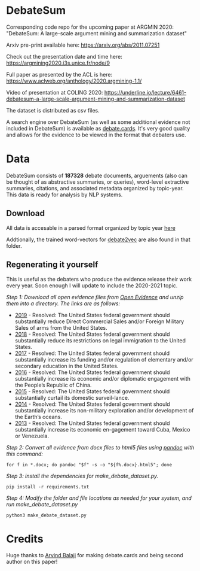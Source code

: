 # DebateSum
Corresponding code repo for the upcoming paper at ARGMIN 2020: "DebateSum: A large-scale argument mining and summarization dataset"

Arxiv pre-print available here: https://arxiv.org/abs/2011.07251

Check out the presentation date and time here: https://argmining2020.i3s.unice.fr/node/9

Full paper as presented by the ACL is here: https://www.aclweb.org/anthology/2020.argmining-1.1/

Video of presentation at COLING 2020: https://underline.io/lecture/6461-debatesum-a-large-scale-argument-mining-and-summarization-dataset

The dataset is distributed as csv files. 

A search engine over DebateSum (as well as some additional evidence not included in DebateSum) is available as [debate.cards](http://debate.cards/). It's very good quality and allows for the evidence to be viewed in the format that debaters use. 

# Data 

DebateSum consists of **187328** debate documents, arguements (also can be thought of as abstractive summaries, or queries), word-level extractive summaries, citations, and associated metadata organized by topic-year. This data is ready for analysis by NLP systems.

## Download
All data is accesable in a parsed format organized by topic year [here](https://mega.nz/folder/ZdQGmK6b#-0hoBWc5fLYuxQuH25feXg)

Addtionally, the trained word-vectors for [debate2vec](https://github.com/Hellisotherpeople/debate2vec) are also found in that folder. 

## Regenerating it yourself 

This is useful as the debaters who produce the evidence release their work every year. Soon enough I will update to include the 2020-2021 topic. 

*Step 1: Download all open evidence files from [Open Evidence](https://openev.debatecoaches.org/) and unzip them into a directory. The links are as follows:*

* [2019](https://s3.amazonaws.com/openev/2019OpenEv.zip)    - Resolved: The United States federal government should substantially reduce Direct Commercial Sales and/or Foreign Military Sales of arms from the United States.
* [2018](https://s3.amazonaws.com/openev/2018OpenEv.zip)    - Resolved: The United States federal government should substantially reduce its restrictions on legal immigration to the United States.
* [2017](https://s3.amazonaws.com/openev/2017OpenEv.zip)    - Resolved: The United States federal government should substantially increase its funding and/or regulation of elementary and/or secondary education in the United States.
* [2016](https://s3.amazonaws.com/openev/2016OpenEv.zip)    - Resolved: The United States federal government should substantially increase its economic and/or diplomatic engagement with the People’s Republic of China.
* [2015](https://s3.amazonaws.com/openev/2015OpenEv.zip)    - Resolved: The United States federal government should substantially curtail its domestic surveil-lance.
* [2014](https://s3.amazonaws.com/openev/2014OpenEv.zip)    - Resolved: The United States federal government should substantially increase its non-military exploration and/or development of the Earth’s oceans.
* [2013](https://s3.amazonaws.com/openev/2013OpenEv.zip)    - Resolved: The United States federal government should substantially increase its economic en-gagement toward Cuba, Mexico or Venezuela.


*Step 2: Convert all evidence from docx files to html5 files using [pandoc](https://pandoc.org/) with this command:*
```
for f in *.docx; do pandoc "$f" -s -o "${f%.docx}.html5"; done
```

*Step 3: install the dependencies for make_debate_dataset.py.*

```
pip install -r requirements.txt
```

*Step 4: Modify the folder and file locations as needed for your system, and run make_debate_dataset.py*

```
python3 make_debate_dataset.py
```

# Credits 
Huge thanks to [Arvind Balaji](https://github.com/arvind-balaji) for making debate.cards and being second author on this paper! 
